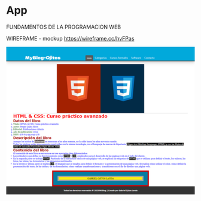 # App
FUNDAMENTOS DE LA PROGRAMACION WEB

WIREFRAME - mockup
https://wireframe.cc/hvFPas


![Descripción de la imagen](/public/imagen/Myblog.PNG)
